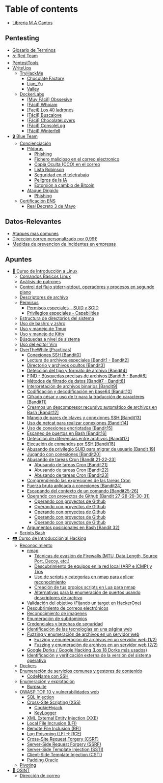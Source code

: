 # Table of contents

* [Libreria M.A Cantos](README.md)

## Pentesting

* [Glosario de Terminos](pentesting/glosario-de-terminos.md)
* [☣️ Red Team](pentesting/red-team.md)
* [PentestTools](pentesting/pentesttools.md)
* [WriteUps](pentesting/writeups/README.md)
  * [TryHackMe](pentesting/writeups/tryhackme/README.md)
    * [Chocolate Factory](pentesting/writeups/tryhackme/chocolate-factory.md)
    * [Lian\_Yu](pentesting/writeups/tryhackme/lian_yu.md)
    * [Valley](pentesting/writeups/tryhackme/valley.md)
  * [DockerLabs](pentesting/writeups/dockerlabs/README.md)
    * [\[Muy Fácil\] Obssesive](pentesting/writeups/dockerlabs/muy-facil-obssesive.md)
    * [\[Fácil\] Whoiam](pentesting/writeups/dockerlabs/facil-whoiam.md)
    * [\[Facil\] Los 40 ladrones](pentesting/writeups/dockerlabs/facil-los-40-ladrones.md)
    * [\[Fácil\] Buscalove](pentesting/writeups/dockerlabs/facil-buscalove.md)
    * [\[Fácil\] ChocolateLovers](pentesting/writeups/dockerlabs/facil-chocolatelovers.md)
    * [\[Fácil\] ConsoleLog](pentesting/writeups/dockerlabs/facil-consolelog.md)
    * [\[Fácil\] Winterfell](pentesting/writeups/dockerlabs/facil-winterfell.md)
* [🔒 Blue Team](pentesting/blue-team/README.md)
  * [Concienciación](pentesting/blue-team/concienciacion/README.md)
    * [Pildoras](pentesting/blue-team/concienciacion/pildoras/README.md)
      * [Phishing](pentesting/blue-team/concienciacion/pildoras/phishing.md)
      * [Fichero malicioso en el correo electronico](pentesting/blue-team/concienciacion/pildoras/fichero-malicioso-en-el-correo-electronico.md)
      * [Copia Oculta (CCO) en el correo](pentesting/blue-team/concienciacion/pildoras/copia-oculta-cco-en-el-correo.md)
      * [Lista Robinson](pentesting/blue-team/concienciacion/pildoras/lista-robinson.md)
      * [Seguridad en el teletrabajo](pentesting/blue-team/concienciacion/pildoras/seguridad-en-el-teletrabajo.md)
      * [Peligros de la IA](pentesting/blue-team/concienciacion/pildoras/peligros-de-la-ia.md)
      * [Extorsión a cambio de Bitcoin](pentesting/blue-team/concienciacion/pildoras/extorsion-a-cambio-de-bitcoin.md)
    * [Ataque Dirigido](pentesting/blue-team/concienciacion/ataque-dirigido/README.md)
      * [Phishing](pentesting/blue-team/concienciacion/ataque-dirigido/phishing.md)
  * [Certificación ENS](pentesting/blue-team/certificacion-ens/README.md)
    * [Real Decreto 3 de Mayo](pentesting/blue-team/certificacion-ens/real-decreto-3-de-mayo.md)

## Datos-Relevantes

* [Ataques mas comunes](datos-relevantes/ataques-mas-comunes.md)
* [Direccion correo personalizado por 0,99€](datos-relevantes/direccion-correo-personalizado-por-0-99eur.md)
* [Medidas de prevencion de Incidentes en empresas](datos-relevantes/medidas-de-prevencion-de-incidentes-en-empresas.md)

## Apuntes

* [🎴 Curso de Introducción a Linux](apuntes/curso-de-introduccion-a-linux/README.md)
  * [Comandos Básicos Linux](apuntes/curso-de-introduccion-a-linux/comandos-basicos-linux.md)
  * [Análisis de patrones](apuntes/curso-de-introduccion-a-linux/analisis-de-patrones.md)
  * [Control del flujo stderr-stdout, operadores y procesos en segundo plano](apuntes/curso-de-introduccion-a-linux/control-del-flujo-stderr-stdout-operadores-y-procesos-en-segundo-plano.md)
  * [Descriptores de archivo](apuntes/curso-de-introduccion-a-linux/descriptores-de-archivo.md)
  * [Permisos](apuntes/curso-de-introduccion-a-linux/permisos/README.md)
    * [Permisos especiales – SUID y SGID](apuntes/curso-de-introduccion-a-linux/permisos/permisos-especiales-suid-y-sgid.md)
    * [Privilegios especiales - Capabilities](apuntes/curso-de-introduccion-a-linux/permisos/privilegios-especiales-capabilities.md)
  * [Estructura de directorios del sistema](apuntes/curso-de-introduccion-a-linux/estructura-de-directorios-del-sistema.md)
  * [Uso de bashrc y zshrc](apuntes/curso-de-introduccion-a-linux/uso-de-bashrc-y-zshrc.md)
  * [Uso y manejo de Tmux](apuntes/curso-de-introduccion-a-linux/uso-y-manejo-de-tmux.md)
  * [Uso y manejo de Kitty](apuntes/curso-de-introduccion-a-linux/uso-y-manejo-de-kitty.md)
  * [Búsquedas a nivel de sistema](apuntes/curso-de-introduccion-a-linux/busquedas-a-nivel-de-sistema.md)
  * [Uso del editor Vim](apuntes/curso-de-introduccion-a-linux/uso-del-editor-vim.md)
  * [OverTheWhile \[Practicas\]](apuntes/curso-de-introduccion-a-linux/overthewhile-practicas/README.md)
    * [Conexiones SSH \[Bandit0\]](apuntes/curso-de-introduccion-a-linux/overthewhile-practicas/conexiones-ssh-bandit0.md)
    * [Lectura de archivos especiales \[Bandit1 - Bandit2\]](apuntes/curso-de-introduccion-a-linux/overthewhile-practicas/lectura-de-archivos-especiales-bandit1-bandit2.md)
    * [Directorio y archivos ocultos \[Bandit3\]](apuntes/curso-de-introduccion-a-linux/overthewhile-practicas/directorio-y-archivos-ocultos-bandit3.md)
    * [Detección del tipo y formato de archivo \[Bandit4\]](apuntes/curso-de-introduccion-a-linux/overthewhile-practicas/deteccion-del-tipo-y-formato-de-archivo-bandit4.md)
    * [FIND - Búsquedas precisas de archivos \[Bandit5 - Bandit6\]](apuntes/curso-de-introduccion-a-linux/overthewhile-practicas/find-busquedas-precisas-de-archivos-bandit5-bandit6.md)
    * [Métodos de filtrado de datos \[Bandit7 - Bandit8\]](apuntes/curso-de-introduccion-a-linux/overthewhile-practicas/metodos-de-filtrado-de-datos-bandit7-bandit8.md)
    * [Interpretación de archivos binarios \[Bandit9\]](apuntes/curso-de-introduccion-a-linux/overthewhile-practicas/interpretacion-de-archivos-binarios-bandit9.md)
    * [Codificación y decodificación en base64 \[Bandit10\]](apuntes/curso-de-introduccion-a-linux/overthewhile-practicas/codificacion-y-decodificacion-en-base64-bandit10.md)
    * [Cifrado césar y uso de tr para la traducción de caracteres \[Bandit11\]](apuntes/curso-de-introduccion-a-linux/overthewhile-practicas/cifrado-cesar-y-uso-de-tr-para-la-traduccion-de-caracteres-bandit11.md)
    * [Creamos un descompresor recursivo automático de archivos en Bash \[Bandit12\]](apuntes/curso-de-introduccion-a-linux/overthewhile-practicas/creamos-un-descompresor-recursivo-automatico-de-archivos-en-bash-bandit12.md)
    * [Manejo de pares de claves y conexiones SSH \[Bandit13\]](apuntes/curso-de-introduccion-a-linux/overthewhile-practicas/manejo-de-pares-de-claves-y-conexiones-ssh-bandit13.md)
    * [Uso de netcat para realizar conexiones \[Bandit14\]](apuntes/curso-de-introduccion-a-linux/overthewhile-practicas/uso-de-netcat-para-realizar-conexiones-bandit14.md)
    * [Uso de conexiones encriptadas \[Bandit15\]](apuntes/curso-de-introduccion-a-linux/overthewhile-practicas/uso-de-conexiones-encriptadas-bandit15.md)
    * [Escaneo de puertos en Bash \[Bandit16\]](apuntes/curso-de-introduccion-a-linux/overthewhile-practicas/escaneo-de-puertos-en-bash-bandit16.md)
    * [Detección de diferencias entre archivos \[Bandit17\]](apuntes/curso-de-introduccion-a-linux/overthewhile-practicas/deteccion-de-diferencias-entre-archivos-bandit17.md)
    * [Ejecución de comandos por SSH \[Bandit18\]](apuntes/curso-de-introduccion-a-linux/overthewhile-practicas/ejecucion-de-comandos-por-ssh-bandit18.md)
    * [Abusando de privilegio SUID para migrar de usuario \[Bandit 19\]](apuntes/curso-de-introduccion-a-linux/overthewhile-practicas/abusando-de-privilegio-suid-para-migrar-de-usuario-bandit-19.md)
    * [Jugando con conexiones \[Bandit20\]](apuntes/curso-de-introduccion-a-linux/overthewhile-practicas/jugando-con-conexiones-bandit20.md)
    * [Abusando de tareas Cron \[Bandit 21-22-23\]](apuntes/curso-de-introduccion-a-linux/overthewhile-practicas/abusando-de-tareas-cron-bandit-21-22-23/README.md)
      * [Abusando de tareas Cron \[Bandit21\]](apuntes/curso-de-introduccion-a-linux/overthewhile-practicas/abusando-de-tareas-cron-bandit-21-22-23/abusando-de-tareas-cron-bandit21.md)
      * [Abusando de tareas Cron \[Bandit22\]](apuntes/curso-de-introduccion-a-linux/overthewhile-practicas/abusando-de-tareas-cron-bandit-21-22-23/abusando-de-tareas-cron-bandit22.md)
      * [Abusando de tareas Cron \[Bandit23\]](apuntes/curso-de-introduccion-a-linux/overthewhile-practicas/abusando-de-tareas-cron-bandit-21-22-23/abusando-de-tareas-cron-bandit23.md)
    * [Comprendiendo las expresiones de las tareas Cron](apuntes/curso-de-introduccion-a-linux/overthewhile-practicas/comprendiendo-las-expresiones-de-las-tareas-cron.md)
    * [Fuerza bruta aplicada a conexiones \[Bandit24\]](apuntes/curso-de-introduccion-a-linux/overthewhile-practicas/fuerza-bruta-aplicada-a-conexiones-bandit24.md)
    * [Escapando del contexto de un comando \[Bandit25-26\]](apuntes/curso-de-introduccion-a-linux/overthewhile-practicas/escapando-del-contexto-de-un-comando-bandit25-26.md)
    * [Operando con proyectos de Github \[Bandit 27-28-29-30-31\]](apuntes/curso-de-introduccion-a-linux/overthewhile-practicas/operando-con-proyectos-de-github-bandit-27-28-29-30-31/README.md)
      * [Operando con proyectos de Github](apuntes/curso-de-introduccion-a-linux/overthewhile-practicas/operando-con-proyectos-de-github-bandit-27-28-29-30-31/operando-con-proyectos-de-github.md)
      * [Operando con proyectos de Github](apuntes/curso-de-introduccion-a-linux/overthewhile-practicas/operando-con-proyectos-de-github-bandit-27-28-29-30-31/operando-con-proyectos-de-github-1.md)
      * [Operando con proyectos de Github](apuntes/curso-de-introduccion-a-linux/overthewhile-practicas/operando-con-proyectos-de-github-bandit-27-28-29-30-31/operando-con-proyectos-de-github-2.md)
      * [Operando con proyectos de Github](apuntes/curso-de-introduccion-a-linux/overthewhile-practicas/operando-con-proyectos-de-github-bandit-27-28-29-30-31/operando-con-proyectos-de-github-3.md)
      * [Operando con proyectos de Github](apuntes/curso-de-introduccion-a-linux/overthewhile-practicas/operando-con-proyectos-de-github-bandit-27-28-29-30-31/operando-con-proyectos-de-github-4.md)
    * [Argumentos posicionales en Bash \[Bandit 32\]](apuntes/curso-de-introduccion-a-linux/overthewhile-practicas/argumentos-posicionales-en-bash-bandit-32.md)
  * [Scripts Bash](apuntes/curso-de-introduccion-a-linux/scripts-bash.md)
* [🛤️ Curso de Introducción al Hacking](apuntes/curso-de-introduccion-al-hacking/README.md)
  * [Reconocimiento](apuntes/curso-de-introduccion-al-hacking/reconocimiento/README.md)
    * [nmap](apuntes/curso-de-introduccion-al-hacking/reconocimiento/nmap/README.md)
      * [Técnicas de evasión de Firewalls (MTU, Data Length, Source Port, Decoy, etc.)](apuntes/curso-de-introduccion-al-hacking/reconocimiento/nmap/tecnicas-de-evasion-de-firewalls-mtu-data-length-source-port-decoy-etc..md)
      * [Descubrimiento de equipos en la red local (ARP e ICMP) y Tips](apuntes/curso-de-introduccion-al-hacking/reconocimiento/nmap/descubrimiento-de-equipos-en-la-red-local-arp-e-icmp-y-tips.md)
      * [Uso de scripts y categorías en nmap para aplicar reconocimiento](apuntes/curso-de-introduccion-al-hacking/reconocimiento/nmap/uso-de-scripts-y-categorias-en-nmap-para-aplicar-reconocimiento.md)
      * [Creación de tus propios scripts en Lua para nmap](apuntes/curso-de-introduccion-al-hacking/reconocimiento/nmap/creacion-de-tus-propios-scripts-en-lua-para-nmap.md)
      * [Alternativas para la enumeración de puertos usando descriptores de archivo](apuntes/curso-de-introduccion-al-hacking/reconocimiento/nmap/alternativas-para-la-enumeracion-de-puertos-usando-descriptores-de-archivo.md)
    * [Validación del objetivo (Fijando un target en HackerOne)](apuntes/curso-de-introduccion-al-hacking/reconocimiento/validacion-del-objetivo-fijando-un-target-en-hackerone.md)
    * [Descubrimiento de correos electrónicos](apuntes/curso-de-introduccion-al-hacking/reconocimiento/descubrimiento-de-correos-electronicos.md)
    * [Reconocimiento de imagenes](apuntes/curso-de-introduccion-al-hacking/reconocimiento/reconocimiento-de-imagenes.md)
    * [Enumeración de subdominios](apuntes/curso-de-introduccion-al-hacking/reconocimiento/enumeracion-de-subdominios.md)
    * [Credenciales y brechas de seguridad](apuntes/curso-de-introduccion-al-hacking/reconocimiento/credenciales-y-brechas-de-seguridad.md)
    * [Identificación de las tecnologías en una página web](apuntes/curso-de-introduccion-al-hacking/reconocimiento/identificacion-de-las-tecnologias-en-una-pagina-web.md)
    * [Fuzzing y enumeración de archivos en un servidor web](apuntes/curso-de-introduccion-al-hacking/reconocimiento/fuzzing-y-enumeracion-de-archivos-en-un-servidor-web/README.md)
      * [Fuzzing y enumeración de archivos en un servidor web (1/2)](apuntes/curso-de-introduccion-al-hacking/reconocimiento/fuzzing-y-enumeracion-de-archivos-en-un-servidor-web/fuzzing-y-enumeracion-de-archivos-en-un-servidor-web-1-2.md)
      * [Fuzzing y enumeración de archivos en un servidor web (2/2)](apuntes/curso-de-introduccion-al-hacking/reconocimiento/fuzzing-y-enumeracion-de-archivos-en-un-servidor-web/fuzzing-y-enumeracion-de-archivos-en-un-servidor-web-2-2.md)
    * [Google Dorks / Google Hacking (Los 18 Dorks más usados)](apuntes/curso-de-introduccion-al-hacking/reconocimiento/google-dorks-google-hacking-los-18-dorks-mas-usados.md)
    * [Identificación y verificación externa de la versión del sistema operativo](apuntes/curso-de-introduccion-al-hacking/reconocimiento/identificacion-y-verificacion-externa-de-la-version-del-sistema-operativo.md)
  * [Dockers](apuntes/curso-de-introduccion-al-hacking/dockers.md)
  * [Enumeración de servicios comunes y gestores de contenido](apuntes/curso-de-introduccion-al-hacking/enumeracion-de-servicios-comunes-y-gestores-de-contenido/README.md)
    * [CodeName con SSH](apuntes/curso-de-introduccion-al-hacking/enumeracion-de-servicios-comunes-y-gestores-de-contenido/codename-con-ssh.md)
  * [Enumeración y explotación](apuntes/curso-de-introduccion-al-hacking/enumeracion-y-explotacion/README.md)
    * [Burpsuite](apuntes/curso-de-introduccion-al-hacking/enumeracion-y-explotacion/burpsuite.md)
  * [OWASP TOP 10 y vulnerabilidades web](apuntes/curso-de-introduccion-al-hacking/owasp-top-10-y-vulnerabilidades-web/README.md)
    * [SQL Injection](apuntes/curso-de-introduccion-al-hacking/owasp-top-10-y-vulnerabilidades-web/sql-injection.md)
    * [Cross-Site Scripting (XSS)](apuntes/curso-de-introduccion-al-hacking/owasp-top-10-y-vulnerabilidades-web/cross-site-scripting-xss/README.md)
      * [CookieHyjack](apuntes/curso-de-introduccion-al-hacking/owasp-top-10-y-vulnerabilidades-web/cross-site-scripting-xss/cookiehyjack.md)
      * [KeyLogger](apuntes/curso-de-introduccion-al-hacking/owasp-top-10-y-vulnerabilidades-web/cross-site-scripting-xss/keylogger.md)
    * [XML External Entity Injection (XXE)](apuntes/curso-de-introduccion-al-hacking/owasp-top-10-y-vulnerabilidades-web/xml-external-entity-injection-xxe.md)
    * [Local File Incrusion (LFI)](apuntes/curso-de-introduccion-al-hacking/owasp-top-10-y-vulnerabilidades-web/local-file-incrusion-lfi.md)
    * [Remote File Inclusion (RFI)](apuntes/curso-de-introduccion-al-hacking/owasp-top-10-y-vulnerabilidades-web/remote-file-inclusion-rfi.md)
    * [Log Poisoning (LFI -> RCE)](apuntes/curso-de-introduccion-al-hacking/owasp-top-10-y-vulnerabilidades-web/log-poisoning-lfi-greater-than-rce.md)
    * [Cross-Site Request Forgery (CSRF)](apuntes/curso-de-introduccion-al-hacking/owasp-top-10-y-vulnerabilidades-web/cross-site-request-forgery-csrf.md)
    * [Server-Side Request Forgery (SSRF)](apuntes/curso-de-introduccion-al-hacking/owasp-top-10-y-vulnerabilidades-web/server-side-request-forgery-ssrf.md)
    * [Server-Side Template Injection (SSTI)](apuntes/curso-de-introduccion-al-hacking/owasp-top-10-y-vulnerabilidades-web/server-side-template-injection-ssti.md)
    * [Client-Side Template Injection (CSTI)](apuntes/curso-de-introduccion-al-hacking/owasp-top-10-y-vulnerabilidades-web/client-side-template-injection-csti.md)
    * [Padding Oracle](apuntes/curso-de-introduccion-al-hacking/owasp-top-10-y-vulnerabilidades-web/padding-oracle.md)
  * [Pivoting](apuntes/curso-de-introduccion-al-hacking/pivoting.md)
* [🔎 OSINT](apuntes/osint/README.md)
  * [Dirección de correo](apuntes/osint/direccion-de-correo.md)
